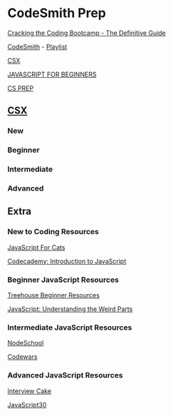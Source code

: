 # CodeSmith Prep


[Cracking the Coding Bootcamp - The Definitive Guide](https://haseebq.com/cracking-the-coding-bootcamp-the-definitive-guide/)

[CodeSmith](https://www.codesmith.io/javascript-resources) - [Playlist](https://www.youtube.com/c/Codesmith-School/playlists)

[CSX](https://csx.codesmith.io/home) 

[JAVASCRIPT FOR BEGINNERS](https://www.codesmith.io/javascript-for-beginners) 

[CS PREP](https://www.codesmith.io/bootcamp-prep) 


## [CSX](https://csx.codesmith.io/home) 


### New

### Beginner

### Intermediate

### Advanced


## Extra


### New to Coding Resources

[JavaScript For Cats]()

[Codecademy: Introduction to JavaScript]()


### Beginner JavaScript Resources

[Treehouse Beginner Resources]()

[JavaScript: Understanding the Weird Parts]()

### Intermediate JavaScript Resources

[NodeSchool]()

[Codewars]()


### Advanced JavaScript Resources

[Interview Cake]()

[JavaScript30]()

